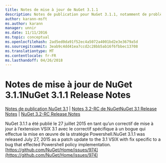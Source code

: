 ```yaml
---
title: Notes de mise à jour de NuGet 3.1.1
description: Notes de publication pour NuGet 3.1.1, notamment de problèmes connus, des correctifs de bogues, les fonctionnalités ajoutées et dcr.
author: karann-msft
ms.author: karann
manager: unnir
ms.date: 11/11/2016
ms.topic: conceptual
ms.openlocfilehash: 2ad5ed0da91f52ec4a5072a4001bd2e3e3679a5d
ms.sourcegitcommit: 3eab9c4dd41ea7ccd2c28bb5ab16f6fbbec13708
ms.translationtype: MT
ms.contentlocale: fr-FR
ms.lasthandoff: 04/26/2018
---
```

# <a name="nuget-311-release-notes"></a><span data-ttu-id="b940d-103">Notes de mise à jour de NuGet 3.1.1</span><span class="sxs-lookup"><span data-stu-id="b940d-103">NuGet 3.1.1 Release Notes</span></span>

<span data-ttu-id="b940d-104">[Notes de publication NuGet 3.1](../release-notes/nuget-3.1.md) | [Notes 3.2-RC de NuGet](../release-notes/nuget-3.2-RC.md)</span><span class="sxs-lookup"><span data-stu-id="b940d-104">[NuGet 3.1 Release Notes](../release-notes/nuget-3.1.md) | [NuGet 3.2-RC Release Notes](../release-notes/nuget-3.2-RC.md)</span></span>

<span data-ttu-id="b940d-105">NuGet 3.1.1 a été publié le 27 juillet 2015 en tant qu’un correctif de mise à jour à l’extension VSIX 3.1 avec le correctif spécifique à un bogue qui effectue la mise en œuvre de la stratégie Powershell.</span><span class="sxs-lookup"><span data-stu-id="b940d-105">NuGet 3.1.1 was released July 27, 2015 as a patch update to the 3.1 VSIX with fix specific to a bug that effected Powershell policy implementation.</span></span>
[https://github.com/NuGet/Home/issues/974](https://github.com/NuGet/Home/issues/974)